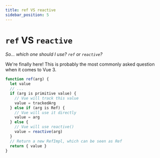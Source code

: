 ```yaml
---
title: ref VS reactive
sidebar_position: 5
---
```


# `ref` VS `reactive`

*So... which one should I use? `ref` or `reactive`?*

We're finally here! This is probably the most commonly asked question when it comes to Vue 3.

```ts
function ref(arg) {
  let value
  // ...
  if (arg is primitive value) {
    // Vue will track this value
    value = trackedArg
  } else if (arg is Ref) {
    // Vue will use it directly
    value = arg
  } else {
    // Vue will use reactive()
    value = reactive(arg)
  }
  // Return a new RefImpl, which can be seen as Ref
  return { value }
}
```